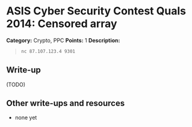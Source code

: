 # ASIS Cyber Security Contest Quals 2014: Censored array

**Category:** Crypto, PPC
**Points:** 1
**Description:**

> ```bash
> nc 87.107.123.4 9301
> ```

## Write-up

(TODO)

## Other write-ups and resources

* none yet
